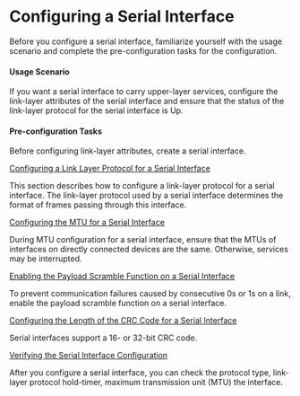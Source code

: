 Configuring a Serial Interface
==============================

Before you configure a serial interface, familiarize yourself
with the usage scenario and complete the pre-configuration tasks for the configuration.

#### Usage Scenario

If you want a serial interface
to carry upper-layer services, configure the link-layer attributes
of the serial interface and ensure that the status of the link-layer
protocol for the serial interface is Up.


#### Pre-configuration Tasks

Before configuring
link-layer attributes, create a serial interface.


[Configuring a Link Layer Protocol for a Serial Interface](../../../../software/nev8r10_vrpv8r16/user/vrp/dc_vrp_serial_cfg_0006.html)

This section describes how to configure a link-layer protocol for a serial interface. The link-layer protocol used by a serial interface determines the format of frames passing through this interface.

[Configuring the MTU for a Serial Interface](../../../../software/nev8r10_vrpv8r16/user/vrp/dc_vrp_serial_cfg_0007.html)

During MTU configuration for a serial interface, ensure that the MTUs of interfaces on directly connected devices are the same. Otherwise, services may be interrupted.

[Enabling the Payload Scramble Function on a Serial Interface](../../../../software/nev8r10_vrpv8r16/user/ne/dc_ne_cfg_atm_0003_5.html)

To prevent communication failures caused by consecutive 0s or 1s on a link, enable the payload scramble function on a serial interface.

[Configuring the Length of the CRC Code for a Serial Interface](../../../../software/nev8r10_vrpv8r16/user/ne/dc_ne_serial_cfg_0001.html)

Serial interfaces support a 16- or 32-bit CRC code.

[Verifying the Serial Interface Configuration](../../../../software/nev8r10_vrpv8r16/user/vrp/dc_vrp_serial_cfg_0008.html)

After you configure a serial interface, you can check the protocol type, link-layer protocol hold-timer, maximum transmission unit (MTU) the interface.